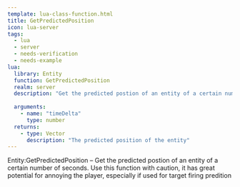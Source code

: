 ```yaml
---
template: lua-class-function.html
title: GetPredictedPosition
icon: lua-server
tags:
  - lua
  - server
  - needs-verification
  - needs-example
lua:
  library: Entity
  function: GetPredictedPosition
  realm: server
  description: "Get the predicted postion of an entity of a certain number of seconds. Use this function with caution, it has great potential for annoying the player, especially if used for target firing predition"
  
  arguments:
    - name: "timeDelta"
      type: number
  returns:
    - type: Vector
      description: "The predicted position of the entity"
---
```


<div class="lua__search__keywords">
Entity:GetPredictedPosition &#x2013; Get the predicted postion of an entity of a certain number of seconds. Use this function with caution, it has great potential for annoying the player, especially if used for target firing predition
</div>
